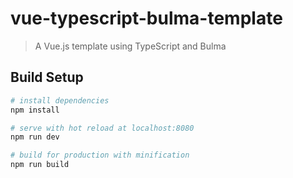 # vue-typescript-bulma-template

> A Vue.js template using TypeScript and Bulma

## Build Setup

``` bash
# install dependencies
npm install

# serve with hot reload at localhost:8080
npm run dev

# build for production with minification
npm run build
```
